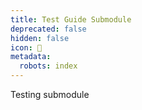 ```yaml
---
title: Test Guide Submodule
deprecated: false
hidden: false
icon: 🧪
metadata:
  robots: index
---
```

Testing submodule
